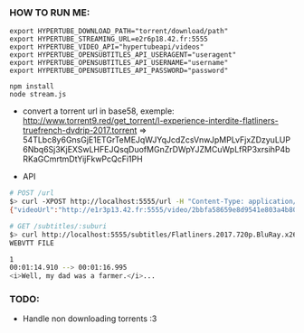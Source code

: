 ### HOW TO RUN ME:
```shell
export HYPERTUBE_DOWNLOAD_PATH="torrent/download/path"
export HYPERTUBE_STREAMING_URL=e2r6p18.42.fr:5555
export HYPERTUBE_VIDEO_API="hypertubeapi/videos"
export HYPERTUBE_OPENSUBTITLES_API_USERAGENT="useragent"
export HYPERTUBE_OPENSUBTITLES_API_USERNAME="username"
export HYPERTUBE_OPENSUBTITLES_API_PASSWORD="password"

npm install
node stream.js
```

* convert a torrent url in base58,
	exemple: http://www.torrent9.red/get_torrent/l-experience-interdite-flatliners-truefrench-dvdrip-2017.torrent => 54TLbc8y6GnsGjE1ETGrTeMEJqWJYqJcdZcsVnwJpMPLvFjxZDzyuLUP6Nbq6Sj3KjEXSwLHFEJQsqDuofMGnZrDWpYJZMCuWpLfRP3xrsihP4bRKaGCmrtmDtYijFkwPcQcFi1PH

* API
```bash
# POST /url
$> curl -XPOST http://localhost:5555/url -H "Content-Type: application/json" -d '{"url":"http://www.torrent9.red/get_torrent/interstellar-french-dvdrip-2014.torrent", "title":"Interstellar FRENCH DVDRIP 2014"}'
{"videoUrl":"http://e1r3p13.42.fr:5555/video/2bbfa58659e8d9541e803a4b803d2352b8bc4ecb","subtitles":{"en":"http://e1r3p13.42.fr:5555/subtitles/Interstellar.2014.720p.BluRay.x264-DAA.vtt","fr":"http://e1r3p13.42.fr:5555/subtitles/Interstellar.2014.720p.BluRay.x264.DTS-WiKi.fr.vtt"}}

# GET /subtitles/:suburi
$> curl http://localhost:5555/subtitles/Flatliners.2017.720p.BluRay.x264-GECKOS.vtt
WEBVTT FILE

1
00:01:14.910 --> 00:01:16.995
<i>Well, my dad was a farmer.</i>...

```

### TODO:
* Handle non downloading torrents :3
